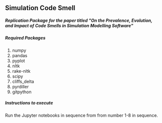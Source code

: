 ## Simulation Code Smell

##### Replication Package for the paper titled "On the Prevalence, Evolution, and Impact of Code Smells in Simulation Modelling Software"


##### Required Packages
1. numpy
2. pandas
3. pyplot
4. nltk
5. rake-nltk
6. scipy
7. cliffs_delta
8. pyrdiller
9. gitpython

##### Instructions to execute
Run the Jupyter notebooks in sequence from from number 1-8 in sequence.  